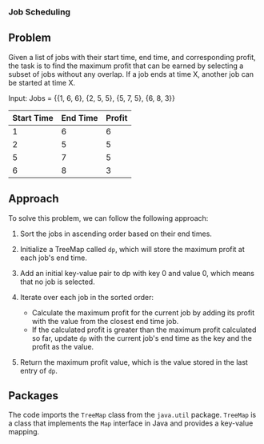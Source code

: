 ### Job Scheduling 

## Problem
Given a list of jobs with their start time, end time, and corresponding profit, the task is to find the maximum profit that can be earned by selecting a subset of jobs without any overlap. If a job ends at time X, another job can be started at time X.

Input:
Jobs = {{1, 6, 6}, {2, 5, 5}, {5, 7, 5}, {6, 8, 3}}

| Start Time | End Time | Profit |
|------------|----------|--------|
|     1      |    6     |   6    |
|     2      |    5     |   5    |
|     5      |    7     |   5    |
|     6      |    8     |   3    |


## Approach
To solve this problem, we can follow the following approach:

1. Sort the jobs in ascending order based on their end times.
2. Initialize a TreeMap called `dp`, which will store the maximum profit at each job's end time.
3. Add an initial key-value pair to dp with key 0 and value 0, which means that no job is selected.
4. Iterate over each job in the sorted order:
   - Calculate the maximum profit for the current job by adding its profit with the value from the closest end time job.
   - If the calculated profit is greater than the maximum profit calculated so far, update `dp` with the current job's end time as the key and the profit as the value.
   
5. Return the maximum profit value, which is the value stored in the last entry of `dp`.

## Packages
The code imports the `TreeMap` class from the `java.util` package. `TreeMap` is a class that implements the `Map` interface in Java and provides a key-value mapping.
